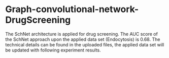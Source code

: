 # Graph-convolutional-network-DrugScreening
The SchNet architecture is applied for drug screening.
The AUC score of the SchNet approach upon the applied data set (Endocytosis) is 0.68.
The technical details can be found in the uploaded files, the applied data set will be updated with following experiment results.


